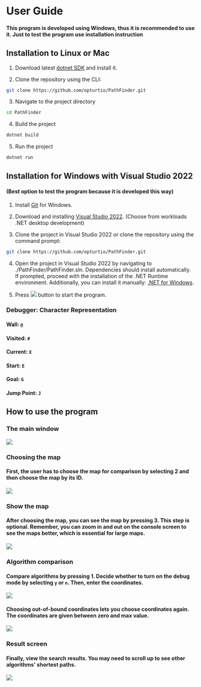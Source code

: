 # User Guide

#### This program is developed using Windows, thus it is recommended to use it. Just to test the program use installation instruction

## Installation to Linux or Mac

1. Download latest [dotnet SDK](https://dotnet.microsoft.com/en-us/download/dotnet/8.0) and install it.

2. Clone the repository using the CLI:
```bash
git clone https://github.com/opturtio/PathFinder.git
```

3. Navigate to the project directory
```bash
cd PathFinder
```

4. Build the project
```bash
dotnet build
```

5. Run the project
```bash
dotnet run
```


## Installation for Windows with Visual Studio 2022
#### (Best option to test the program because it is developed this way)

1. Install [Git](https://git-scm.com/download/win) for Windows.

2. Download and installing [Visual Studio 2022](https://visualstudio.microsoft.com/thank-you-downloading-visual-studio/?sku=Community&channel=Release&version=VS2022&source=VSLandingPage&passive=false&cid=2030). (Choose from workloads .NET desktop development)

3. Clone the project in Visual Studio 2022 or clone the repository using the command prompt:
```bash
git clone https://github.com/opturtio/PathFinder.git
```

4. Open the project in Visual Studio 2022 by navigating to ./PathFinder/PathFinder.sln. Dependencies should install automatically. If prompted, proceed with the installation of the .NET Runtime environment. Additionally, you can install it manually: [.NET for Windows](https://dotnet.microsoft.com/en-us/download/visual-studio-sdks). 

5. Press ![](./Pics/PlayButton.png) button to start the program.


### Debugger: Character Representation

#### Wall: `@`

#### Visited: `#`

#### Current: `X`

#### Start: `E`

#### Goal: `G`

#### Jump Point: `J`


## How to use the program

### The main window

![](./Pics/MainScreen.png)

### Choosing the map

#### First, the user has to choose the map for comparison by selecting 2 and then choose the map by its ID.

![](./Pics/ChooseMap.png)

### Show the map

#### After choosing the map, you can see the map by pressing 3. This step is optional. Remember, you can zoom in and out on the console screen to see the maps better, which is essential for large maps.

![](./Pics/ShowMap.png)

### Algorithm comparison

#### Compare algorithms by pressing 1. Decide whether to turn on the debug mode by selecting `y` or `n`. Then, enter the coordinates.

![](./Pics/ChoosingCoordinates.png)

#### Choosing out-of-bound coordinates lets you choose coordinates again. The coordinates are given between zero and max value.

![](./Pics/WrongCoordinate.png)

### Result screen

#### Finally, view the search results. You may need to scroll up to see other algorithms' shortest paths.
![](./Pics/Result.png)